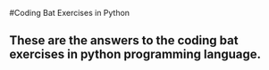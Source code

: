 #Coding Bat Exercises in Python 
## These are the answers to the coding bat exercises in python programming language.
